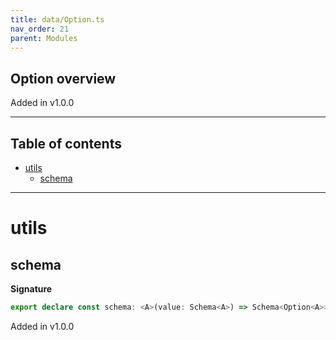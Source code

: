 ```yaml
---
title: data/Option.ts
nav_order: 21
parent: Modules
---
```


## Option overview

Added in v1.0.0

---

<h2 class="text-delta">Table of contents</h2>

- [utils](#utils)
  - [schema](#schema)

---

# utils

## schema

**Signature**

```ts
export declare const schema: <A>(value: Schema<A>) => Schema<Option<A>>
```

Added in v1.0.0
